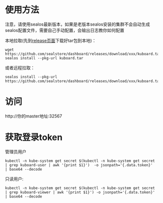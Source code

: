 # 使用方法
注意，请使用sealos最新版本，如果是老版本sealos安装的集群不会自动生成sealos配置文件，需要自己手动配置，会输出日志教你如何配置

本地拉取(先到[release页面](https://github.com/sealstore/dashboard/releases)下载好tar包到本地)：
```
wget https://github.com/sealstore/dashboard/releases/download/xxx/kuboard.tar
sealos install --pkg-url kuboard.tar
```
或者远程拉取：
```
sealos install --pkg-url https://github.com/sealstore/dashboard/releases/download/xxx/kuboard.tar
```
# 访问
http://你的master地址:32567

# 获取登录token

管理员用户
```
kubectl -n kube-system get secret $(kubectl -n kube-system get secret | grep kuboard-user | awk '{print $1}')  -o jsonpath='{.data.token}'  | base64 --decode
```

只读用户:
```
kubectl -n kube-system get secret $(kubectl -n kube-system get secret | grep kuboard-viewer | awk '{print $1}') -o jsonpath='{.data.token}'  | base64 --decode
```
